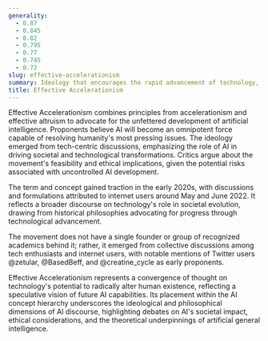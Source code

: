 ```yaml
---
generality:
  - 0.87
  - 0.845
  - 0.82
  - 0.795
  - 0.77
  - 0.745
  - 0.72
slug: effective-accelerationism
summary: Ideology that encourages the rapid advancement of technology, especially AI, to address global challenges and accelerate progress towards a technologically advanced future.
title: Effective Accelerationism
---
```


Effective Accelerationism combines principles from accelerationism and effective altruism to advocate for the unfettered development of artificial intelligence. Proponents believe AI will become an omnipotent force capable of resolving humanity's most pressing issues. The ideology emerged from tech-centric discussions, emphasizing the role of AI in driving societal and technological transformations. Critics argue about the movement's feasibility and ethical implications, given the potential risks associated with uncontrolled AI development.

The term and concept gained traction in the early 2020s, with discussions and formulations attributed to internet users around May and June 2022. It reflects a broader discourse on technology's role in societal evolution, drawing from historical philosophies advocating for progress through technological advancement.

The movement does not have a single founder or group of recognized academics behind it; rather, it emerged from collective discussions among tech enthusiasts and internet users, with notable mentions of Twitter users @zetular, @BasedBeff, and @creatine_cycle as early proponents.

Effective Accelerationism represents a convergence of thought on technology's potential to radically alter human existence, reflecting a speculative vision of future AI capabilities. Its placement within the AI concept hierarchy underscores the ideological and philosophical dimensions of AI discourse, highlighting debates on AI's societal impact, ethical considerations, and the theoretical underpinnings of artificial general intelligence.
